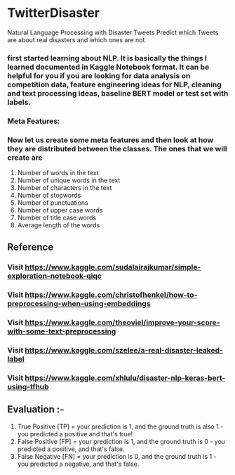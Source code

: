# TwitterDisaster
Natural Language Processing with Disaster Tweets Predict which Tweets are about real disasters and which ones are not

### first started learning about NLP. It is basically the things I learned documented in Kaggle Notebook format. It can be helpful for you if you are looking for data analysis on competition data, feature engineering ideas for NLP, cleaning and text processing ideas, baseline BERT model or test set with labels.

### Meta Features:
### Now let us create some meta features and then look at how they are distributed between the classes. The ones that we will create are
1. Number of words in the text
2. Number of unique words in the text
3. Number of characters in the text
4. Number of stopwords
5. Number of punctuations
6. Number of upper case words
7. Number of title case words
8. Average length of the words

## Reference

### Visit https://www.kaggle.com/sudalairajkumar/simple-exploration-notebook-qiqc
### Visit https://www.kaggle.com/christofhenkel/how-to-preprocessing-when-using-embeddings
### Visit https://www.kaggle.com/theoviel/improve-your-score-with-some-text-preprocessing
### Visit https://www.kaggle.com/szelee/a-real-disaster-leaked-label
### Visit https://www.kaggle.com/xhlulu/disaster-nlp-keras-bert-using-tfhub

## Evaluation :- 

1. True Positive [TP] = your prediction is 1, and the ground truth is also 1 - you predicted a positive and that's true!
2. False Positive [FP] = your prediction is 1, and the ground truth is 0 - you predicted a positive, and that's false.
3. False Negative [FN] = your prediction is 0, and the ground truth is 1 - you predicted a negative, and that's false.



